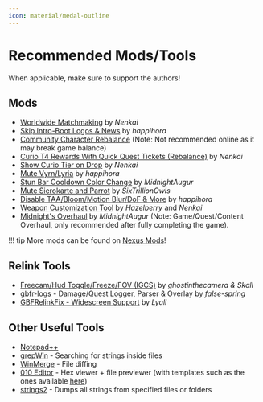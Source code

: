 ```yaml
---
icon: material/medal-outline
---
```


# Recommended Mods/Tools

When applicable, make sure to support the authors!

## Mods

* [Worldwide Matchmaking](https://www.nexusmods.com/granbluefantasyrelink/mods/335) by *Nenkai*
* [Skip Intro-Boot Logos & News](https://www.nexusmods.com/granbluefantasyrelink/mods/28) by *happihora*
* [Community Character Rebalance](https://www.nexusmods.com/granbluefantasyrelink/mods/502) (Note: Not recommended online as it may break game balance)
* [Curio T4 Rewards With Quick Quest Tickets (Rebalance)](https://www.nexusmods.com/granbluefantasyrelink/mods/322) by *Nenkai*
* [Show Curio Tier on Drop](https://www.nexusmods.com/granbluefantasyrelink/mods/117) by *Nenkai*
* [Mute Vyrn/Lyria](https://www.nexusmods.com/granbluefantasyrelink/mods/208) by *happihora*
* [Stun Bar Cooldown Color Change](https://www.nexusmods.com/granbluefantasyrelink/mods/507) by *MidnightAugur*
* [Mute Sierokarte and Parrot](https://www.nexusmods.com/granbluefantasyrelink/mods/52) by *SixTrillionOwls*
* [Disable TAA/Bloom/Motion Blur/DoF & More](https://www.nexusmods.com/granbluefantasyrelink/mods/17) by *happihora*
* [Weapon Customization Tool](https://www.nexusmods.com/granbluefantasyrelink/mods/451) by *Hazelberry* and *Nenkai*
* [Midnight's Overhaul](https://www.nexusmods.com/granbluefantasyrelink/mods/455) by *MidnightAugur* (Note: Game/Quest/Content Overhaul, only recommended after fully completing the game).

!!! tip
    More mods can be found on [Nexus Mods](https://www.nexusmods.com/granbluefantasyrelink)!

## Relink Tools

* [Freecam/Hud Toggle/Freeze/FOV (IGCS)](https://github.com/ghostinthecamera/IGCS-GITC/releases/tag/GBFR_v2.11) by *ghostinthecamera & Skall*
* [gbfr-logs](https://github.com/false-spring/gbfr-logs) - Damage/Quest Logger, Parser & Overlay by *false-spring*
* [GBFRelinkFix - Widescreen Support](https://github.com/Lyall/GBFRelinkFix) by *Lyall*

## Other Useful Tools

* [Notepad++](https://notepad-plus-plus.org/downloads/)
* [grepWin](https://tools.stefankueng.com/grepWin.html) - Searching for strings inside files
* [WinMerge](https://winmerge.org/?lang=en) - File diffing
* [010 Editor](https://www.sweetscape.com/010editor/) - Hex viewer + file previewer (with templates such as the ones available [here](https://github.com/Nenkai/010GameTemplates/tree/main/Cygames/Granblue%20Fantasy%20-%20Relink))
* [strings2](https://github.com/glmcdona/strings2) - Dumps all strings from specified files or folders